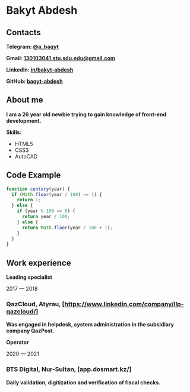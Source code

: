 # **Bakyt Abdesh**

## Contacts

**Telegram: [@a_baqyt](https://telegram.me/a_baqyt)**

**Gmail: [130103041.stu.sdu.edu@gmail.com](mailto:130103041.stu.sdu.edu@gmail.com)**

**LinkedIn: [in/bakyt-abdesh](https://www.linkedin.com/in/bakyt-abdesh)**

**GitHub: [baqyt-abdesh](https://github.com/baqyt-abdesh/)**

## About me

**I am a 26 year old newbie trying to gain knowledge of front-end development.**

**Skills:**

- HTML5
- CSS3
- AutoCAD

## Code Example

```javascript
function century(year) {
  if (Math.floor(year / 100) <= 1) {
    return 1;
  } else {
    if (year % 100 == 0) {
      return year / 100;
    } else {
      return Math.floor(year / 100 + 1);
    }
  }
}
```

## Work experience

**Leading specialist**

2017 — 2018

### QazCloud, Atyrau, [https://www.linkedin.com/company/llp-qazcloud/]

**Was engaged in helpdesk, system administration in the subsidiary company QazPost.**

**Operator**

2020 — 2021

### BTS Digital, Nur-Sultan, [app.dosmart.kz/]

**Daily validation, digitization and verification of fiscal checks.**
